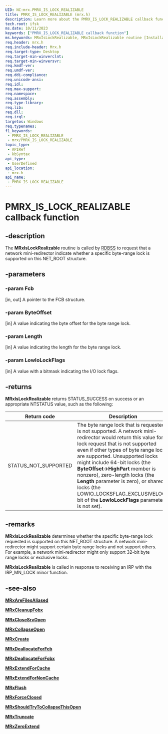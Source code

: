 ```yaml
---
UID: NC:mrx.PMRX_IS_LOCK_REALIZABLE
title: PMRX_IS_LOCK_REALIZABLE (mrx.h)
description: Learn more about the PMRX_IS_LOCK_REALIZABLE callback function.
tech.root: ifsk
ms.date: 10/11/2023
keywords: ["PMRX_IS_LOCK_REALIZABLE callback function"]
ms.keywords: MRxIsLockRealizable, MRxIsLockRealizable routine [Installable File System Drivers], PMRX_IS_LOCK_REALIZABLE, ifsk.mrxislockrealizable, mrx/MRxIsLockRealizable, mrxref_52518201-df6f-40ab-803d-14d8fc0993f6.xml
req.header: mrx.h
req.include-header: Mrx.h
req.target-type: Desktop
req.target-min-winverclnt: 
req.target-min-winversvr: 
req.kmdf-ver: 
req.umdf-ver: 
req.ddi-compliance: 
req.unicode-ansi: 
req.idl: 
req.max-support: 
req.namespace: 
req.assembly: 
req.type-library: 
req.lib: 
req.dll: 
req.irql: 
targetos: Windows
req.typenames: 
f1_keywords:
 - PMRX_IS_LOCK_REALIZABLE
 - mrx/PMRX_IS_LOCK_REALIZABLE
topic_type:
 - APIRef
 - kbSyntax
api_type:
 - UserDefined
api_location:
 - mrx.h
api_name:
 - PMRX_IS_LOCK_REALIZABLE
---
```


# PMRX_IS_LOCK_REALIZABLE callback function

## -description

The **MRxIsLockRealizable** routine is called by [RDBSS](/windows-hardware/drivers/ifs/the-rdbss-driver-and-library) to request that a network mini-redirector indicate whether a specific byte-range lock is supported on this NET_ROOT structure.

## -parameters

### -param Fcb

[in, out] A pointer to the FCB structure.

### -param ByteOffset

[in] A value indicating the byte offset for the byte range lock.

### -param Length

[in] A value indicating the length for the byte range lock.

### -param LowIoLockFlags

[in] A value with a bitmask indicating the I/O lock flags.

## -returns

**MRxIsLockRealizable** returns STATUS_SUCCESS on success or an appropriate NTSTATUS value, such as the following:

| Return code | Description |
| ------------- | ------------- |
| STATUS_NOT_SUPPORTED | The byte range lock that is requested is not supported. A network mini-redirector would return this value for a lock request that is not supported even if other types of byte range locks are supported. Unsupported locks might include 64-bit locks (the **ByteOffset->HighPart** member is nonzero), zero-length locks (the **Length** parameter is zero), or shared locks (the LOWIO_LOCKSFLAG_EXCLUSIVELOCK bit of the **LowIoLockFlags** parameter is not set).

## -remarks

**MRxIsLockRealizable** determines whether the specific byte-range lock requested is supported on this NET_ROOT structure. A network mini-redirector might support certain byte range locks and not support others. For example, a network mini-redirector might only support 32-bit byte range locks or exclusive locks.

**MRxIsLockRealizable** is called in response to receiving an IRP with the IRP_MN_LOCK minor function.

## -see-also

[**MRxAreFilesAliased**](nc-mrx-pmrx_chkfcb_calldown.md)

[**MRxCleanupFobx**](/previous-versions/windows/hardware/drivers/ff549841(v=vs.85))

[**MRxCloseSrvOpen**](nc-mrx-pmrx_calldown.md)

[**MRxCollapseOpen**](/windows-hardware/drivers/ifs/mrxcollapseopen)

[**MRxCreate**](/windows-hardware/drivers/ifs/mrxcreate)

[**MRxDeallocateForFcb**](nc-mrx-pmrx_deallocate_for_fcb.md)

[**MRxDeallocateForFobx**](nc-mrx-pmrx_deallocate_for_fobx.md)

[**MRxExtendForCache**](nc-mrx-pmrx_extendfile_calldown.md)

[**MRxExtendForNonCache**](/windows-hardware/drivers/ifs/mrxextendfornoncache)

[**MRxFlush**](/windows-hardware/drivers/ifs/mrxflush)

[**MRxForceClosed**](nc-mrx-pmrx_forceclosed_calldown.md)

[**MRxShouldTryToCollapseThisOpen**](/windows-hardware/drivers/ifs/mrxshouldtrytocollapsethisopen)

[**MRxTruncate**](/windows-hardware/drivers/ifs/mrxtruncate)

[**MRxZeroExtend**](/windows-hardware/drivers/ifs/mrxzeroextend)
